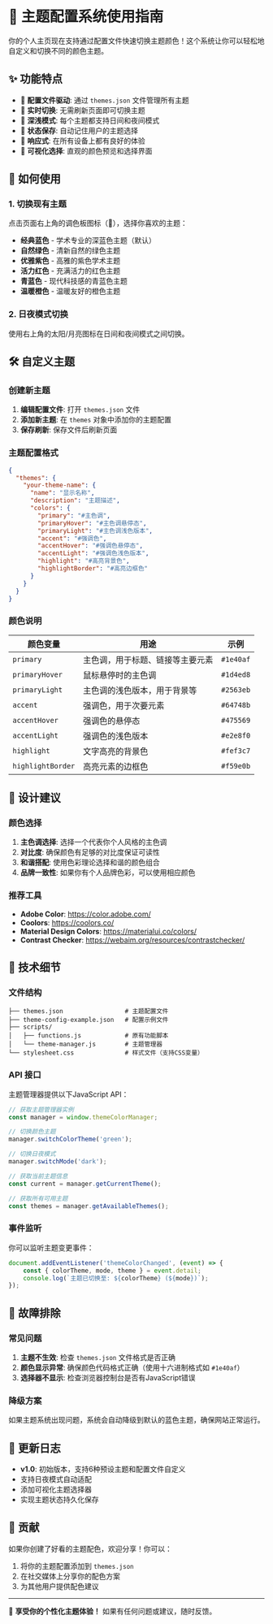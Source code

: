# 🎨 主题配置系统使用指南

你的个人主页现在支持通过配置文件快速切换主题颜色！这个系统让你可以轻松地自定义和切换不同的颜色主题。

## ✨ 功能特点

- 🎯 **配置文件驱动**: 通过 `themes.json` 文件管理所有主题
- 🔄 **实时切换**: 无需刷新页面即可切换主题
- 🌙 **深浅模式**: 每个主题都支持日间和夜间模式
- 💾 **状态保存**: 自动记住用户的主题选择
- 📱 **响应式**: 在所有设备上都有良好的体验
- 🎨 **可视化选择**: 直观的颜色预览和选择界面

## 🚀 如何使用

### 1. 切换现有主题

点击页面右上角的调色板图标（🎨），选择你喜欢的主题：

- **经典蓝色** - 学术专业的深蓝色主题（默认）
- **自然绿色** - 清新自然的绿色主题
- **优雅紫色** - 高雅的紫色学术主题
- **活力红色** - 充满活力的红色主题
- **青蓝色** - 现代科技感的青蓝色主题
- **温暖橙色** - 温暖友好的橙色主题

### 2. 日夜模式切换

使用右上角的太阳/月亮图标在日间和夜间模式之间切换。

## 🛠️ 自定义主题

### 创建新主题

1. **编辑配置文件**: 打开 `themes.json` 文件
2. **添加新主题**: 在 `themes` 对象中添加你的主题配置
3. **保存刷新**: 保存文件后刷新页面

### 主题配置格式

```json
{
  "themes": {
    "your-theme-name": {
      "name": "显示名称",
      "description": "主题描述",
      "colors": {
        "primary": "#主色调",
        "primaryHover": "#主色调悬停态",
        "primaryLight": "#主色调浅色版本",
        "accent": "#强调色",
        "accentHover": "#强调色悬停态", 
        "accentLight": "#强调色浅色版本",
        "highlight": "#高亮背景色",
        "highlightBorder": "#高亮边框色"
      }
    }
  }
}
```

### 颜色说明

| 颜色变量 | 用途 | 示例 |
|---------|------|------|
| `primary` | 主色调，用于标题、链接等主要元素 | `#1e40af` |
| `primaryHover` | 鼠标悬停时的主色调 | `#1d4ed8` |
| `primaryLight` | 主色调的浅色版本，用于背景等 | `#2563eb` |
| `accent` | 强调色，用于次要元素 | `#64748b` |
| `accentHover` | 强调色的悬停态 | `#475569` |
| `accentLight` | 强调色的浅色版本 | `#e2e8f0` |
| `highlight` | 文字高亮的背景色 | `#fef3c7` |
| `highlightBorder` | 高亮元素的边框色 | `#f59e0b` |

## 🎨 设计建议

### 颜色选择

1. **主色调选择**: 选择一个代表你个人风格的主色调
2. **对比度**: 确保颜色有足够的对比度保证可读性
3. **和谐搭配**: 使用色彩理论选择和谐的颜色组合
4. **品牌一致性**: 如果你有个人品牌色彩，可以使用相应颜色

### 推荐工具

- **Adobe Color**: https://color.adobe.com/
- **Coolors**: https://coolors.co/
- **Material Design Colors**: https://materialui.co/colors/
- **Contrast Checker**: https://webaim.org/resources/contrastchecker/

## 🔧 技术细节

### 文件结构

```
├── themes.json                 # 主题配置文件
├── theme-config-example.json   # 配置示例文件
├── scripts/
│   ├── functions.js            # 原有功能脚本
│   └── theme-manager.js        # 主题管理器
└── stylesheet.css              # 样式文件（支持CSS变量）
```

### API 接口

主题管理器提供以下JavaScript API：

```javascript
// 获取主题管理器实例
const manager = window.themeColorManager;

// 切换颜色主题
manager.switchColorTheme('green');

// 切换日夜模式
manager.switchMode('dark');

// 获取当前主题信息
const current = manager.getCurrentTheme();

// 获取所有可用主题
const themes = manager.getAvailableThemes();
```

### 事件监听

你可以监听主题变更事件：

```javascript
document.addEventListener('themeColorChanged', (event) => {
    const { colorTheme, mode, theme } = event.detail;
    console.log(`主题已切换至: ${colorTheme} (${mode})`);
});
```

## 🐛 故障排除

### 常见问题

1. **主题不生效**: 检查 `themes.json` 文件格式是否正确
2. **颜色显示异常**: 确保颜色代码格式正确（使用十六进制格式如 `#1e40af`）
3. **选择器不显示**: 检查浏览器控制台是否有JavaScript错误

### 降级方案

如果主题系统出现问题，系统会自动降级到默认的蓝色主题，确保网站正常运行。

## 📝 更新日志

- **v1.0**: 初始版本，支持6种预设主题和配置文件自定义
- 支持日夜模式自动适配
- 添加可视化主题选择器
- 实现主题状态持久化保存

## 🤝 贡献

如果你创建了好看的主题配色，欢迎分享！你可以：

1. 将你的主题配置添加到 `themes.json`
2. 在社交媒体上分享你的配色方案
3. 为其他用户提供配色建议

---

🎉 **享受你的个性化主题体验！** 如果有任何问题或建议，随时反馈。
